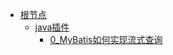 * [根节点](/)
    * [java插件](/study/java插件/README)
        * [0_MyBatis如何实现流式查询](/study/java插件/MyBatis如何实现流式查询)

